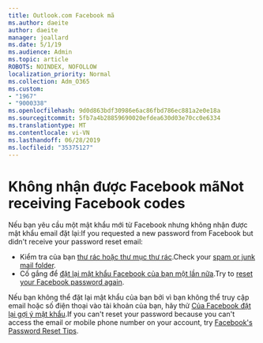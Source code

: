 ```yaml
---
title: Outlook.com Facebook mã
ms.author: daeite
author: daeite
manager: joallard
ms.date: 5/1/19
ms.audience: Admin
ms.topic: article
ROBOTS: NOINDEX, NOFOLLOW
localization_priority: Normal
ms.collection: Adm_O365
ms.custom:
- "1967"
- "9000338"
ms.openlocfilehash: 9d0d863bdf30986e6ac86fbd786ec881a2e0e18a
ms.sourcegitcommit: 5fb7a4b28859690020efdea630d03e70cc0e6334
ms.translationtype: MT
ms.contentlocale: vi-VN
ms.lasthandoff: 06/28/2019
ms.locfileid: "35375127"
---
```

# <a name="not-receiving-facebook-codes"></a><span data-ttu-id="bab83-102">Không nhận được Facebook mã</span><span class="sxs-lookup"><span data-stu-id="bab83-102">Not receiving Facebook codes</span></span>

<span data-ttu-id="bab83-103">Nếu bạn yêu cầu một mật khẩu mới từ Facebook nhưng không nhận được mật khẩu email đặt lại:</span><span class="sxs-lookup"><span data-stu-id="bab83-103">If you requested a new password from Facebook but didn't receive your password reset email:</span></span>

- <span data-ttu-id="bab83-104">Kiểm tra của bạn [thư rác hoặc thư mục thư rác](https://outlook.live.com/mail/junkemail).</span><span class="sxs-lookup"><span data-stu-id="bab83-104">Check your [spam or junk mail folder](https://outlook.live.com/mail/junkemail).</span></span>
- <span data-ttu-id="bab83-105">Cố gắng để [đặt lại mật khẩu Facebook của bạn một lần nữa](https://www.facebook.com/help/213395615347144?helpref=faq_content).</span><span class="sxs-lookup"><span data-stu-id="bab83-105">Try to [reset your Facebook password again](https://www.facebook.com/help/213395615347144?helpref=faq_content).</span></span>

<span data-ttu-id="bab83-106">Nếu bạn không thể đặt lại mật khẩu của bạn bởi vì bạn không thể truy cập email hoặc số điện thoại vào tài khoản của bạn, hãy thử [Của Facebook đặt lại gợi ý mật khẩu](https://www.facebook.com/help/218815984812734).</span><span class="sxs-lookup"><span data-stu-id="bab83-106">If you can't reset your password because you can't access the email or mobile phone number on your account, try [Facebook's Password Reset Tips](https://www.facebook.com/help/218815984812734).</span></span>